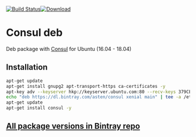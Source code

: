 [![Build Status](https://travis-ci.org/asteny/consul-deb.svg?branch=master)](https://travis-ci.org/asteny/consul-deb)[![Download](https://api.bintray.com/packages/asten/consul/consul/images/download.svg)](https://bintray.com/asten/consul/consul/_latestVersion)


Consul deb
==========

Deb package with [Consul](https://consul.io) for Ubuntu (16.04 - 18.04)

Installation
------------
```bash
apt-get update
apt-get install gnupg2 apt-transport-https ca-certificates -y
apt-key adv --keyserver hkp://keyserver.ubuntu.com:80 --recv-keys 379CE192D401AB61
echo "deb https://dl.bintray.com/asten/consul xenial main" | tee -a /etc/apt/sources.list.d/consul.list
apt-get update
apt-get install consul -y

```

[All package versions in Bintray repo](https://bintray.com/asten/consul/consul)
-------------------------------------------------------------------------------
